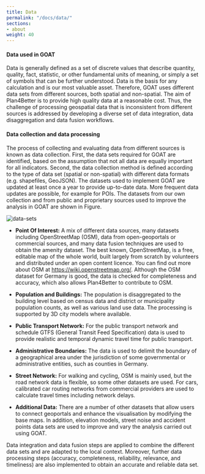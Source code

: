 ```yaml
---
title: Data   
permalink: "/docs/data/"
sections:
- about
weight: 40
---
```


#### Data used in GOAT
Data is generally defined as a set of discrete values that describe quantity, quality, fact, statistic, or other fundamental units of meaning, or simply a set of symbols that can be further understood. Data is the basis for any calculation and is our most valuable asset. Therefore, GOAT uses different data sets from different sources, both spatial and non-spatial. The aim of Plan4Better is to provide high quality data at a reasonable cost. Thus, the challenge of processing geospatial data that is inconsistent from different sources is addressed by developing a diverse set of data integration, data disaggregation and data fusion workflows.


#### Data collection and data processing

The process of collecting and evaluating data from different sources is known as data collection. First, the data sets required for GOAT are identified, based on the assumption that not all data are equally important for all indicators. 
Second, the data collection method is defined according to the type of data set (spatial or non-spatial) with different data formats (e.g. shapefiles, GeoJSON). The datasets used to implement GOAT are updated at least once a year to provide up-to-date data. More frequent data updates are possible, for example for POIs. 
The datasets from our own collection and from public and proprietary sources used to improve the analysis in GOAT are shown in Figure.

<img src="/images/docs/technical_documentation/data/en_cropped.webp" alt="data-sets" style="max-height:900px;"/>  

- **Point Of Interest:** A mix of different data sources, many datasets including OpenStreetMap (OSM), data from open-geoportals or commercial sources, and many data fusion techniques are used to obtain the amenity dataset. The best known, OpenStreetMap, is a free, editable map of the whole world, built largely from scratch by volunteers and distributed under an open content licence. You can find out more about OSM at https://wiki.openstreetmap.org/. Although the OSM dataset for Germany is good, the data is checked for completeness and accuracy, which also allows Plan4Better to contribute to OSM.

- **Population and Buildings:** The population is disaggregated to the building level based on census data and district or municipality population counts, as well as various land use data. The processing is supported by 3D city models where available.

- **Public Transport Network:** For the public transport network and schedule GTFS (General Transit Feed Specification) data is used to provide realistic and temporal dynamic travel time for public transport. 

- **Administrative Boundaries:** The data is used to delimit the boundary of a geographical area under the jurisdiction of some governmental or administrative entities, such as counties in Germany.

- **Street Network:** For walking and cycling, OSM is mainly used, but the road network data is flexible, so some other datasets are used. For cars, calibrated car routing networks from commercial providers are used to calculate travel times including network delays.

- **Additional Data:** There are a number of other datasets that allow users to connect geoportals and enhance the visualisation by modifying the base maps. In addition, elevation models, street noise and accident points data sets are used to improve and vary the analysis carried out using GOAT. 

Data integration and data fusion steps are applied to combine the different data sets and are adapted to the local context. Moreover, further data processing steps (accuracy, completeness, reliability, relevance, and timeliness) are also implemented to obtain an accurate and reliable data set.